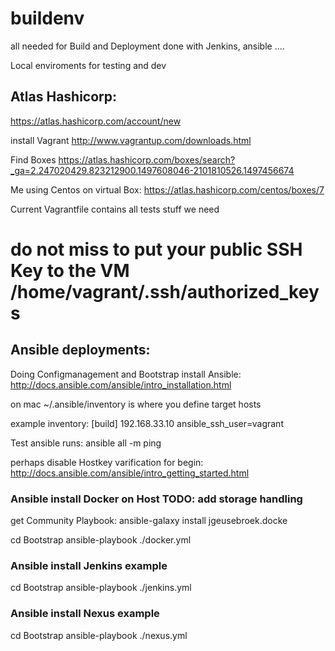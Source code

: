 # buildenv
all needed for Build and Deployment done with Jenkins, ansible ....

Local enviroments for testing and dev

## Atlas Hashicorp:

https://atlas.hashicorp.com/account/new


install Vagrant 
http://www.vagrantup.com/downloads.html

Find Boxes
https://atlas.hashicorp.com/boxes/search?_ga=2.247020429.823212900.1497608046-2101810526.1497456674

Me using Centos on virtual Box:
https://atlas.hashicorp.com/centos/boxes/7

Current Vagrantfile contains all tests stuff we need

# do not miss to put your public SSH Key to the VM /home/vagrant/.ssh/authorized_keys

## Ansible deployments:

Doing Configmanagement and Bootstrap install Ansible:
http://docs.ansible.com/ansible/intro_installation.html

on mac ~/.ansible/inventory is where you define target hosts

example inventory:
[build]
192.168.33.10	ansible_ssh_user=vagrant

Test ansible runs:
ansible all -m ping

perhaps disable Hostkey varification for begin:
http://docs.ansible.com/ansible/intro_getting_started.html 


### Ansible install Docker on Host  TODO: add storage handling

get Community Playbook:
ansible-galaxy install jgeusebroek.docke

cd Bootstrap
ansible-playbook ./docker.yml

### Ansible install Jenkins example

cd Bootstrap
ansible-playbook ./jenkins.yml

### Ansible install Nexus example

cd Bootstrap
ansible-playbook ./nexus.yml



